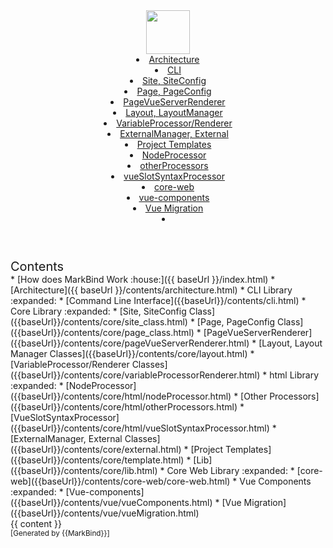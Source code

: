 <head-bottom>
  <link rel="stylesheet" href="{{baseUrl}}/stylesheets/main.css">
</head-bottom>

<header sticky>
  <navbar type="dark">
    <a slot="brand" href="{{baseUrl}}/index.html" title="Home" class="navbar-brand"><img src="{{baseUrl}}/assets/logo.png" height="70"></a>
    <li><a href="{{baseUrl}}/contents/architecture.html" class="nav-link">Architecture</a></li>
    <dropdown header="Command Line (CLI Library)" class="nav-link">
      <li><a href="{{baseUrl}}/contents/cli.html" class="dropdown-item">CLI</a></li>
    </dropdown>
    <dropdown header="Core Library" class="nav-link">
      <li><a href="{{baseUrl}}/contents/core/site_class.html" class="dropdown-item">Site, SiteConfig</a></li> 
      <li><a href="{{baseUrl}}/contents/core/page_class.html" class="dropdown-item">Page, PageConfig</a></li> 
      <li><a href="{{baseUrl}}/contents/core/pageVueServerRenderer.html" class="dropdown-item">PageVueServerRenderer</a></li> 
      <li><a href="{{baseUrl}}/contents/core/layout.html" class="dropdown-item">Layout, LayoutManager</a></li> 
      <li><a href="{{baseUrl}}/contents/core/variableProcessorRenderer.html" class="dropdown-item">VariableProcessor/Renderer</a></li> 
      <li><a href="{{baseUrl}}/contents/core/external.html" class="dropdown-item">ExternalManager, External</a></li> 
      <li><a href="{{baseUrl}}/contents/core/template.html" class="dropdown-item">Project Templates</a></li> 
      <dropdown header="Process to html" class="nav-link">
        <li><a href="{{baseUrl}}/contents/core/html/nodeProcessor.html" class="dropdown-item">NodeProcessor</a></li> 
        <li><a href="{{baseUrl}}/contents/core/html/otherProcessors.html" class="dropdown-item">otherProcessors</a></li> 
        <li><a href="{{baseUrl}}/contents/core/html/vueSlotSyntaxProcessor.html" class="dropdown-item">vueSlotSyntaxProcessor</a></li> 
      </dropdown>
    </dropdown>
    <dropdown header="Core-Web Library" class="nav-link">
      <li><a href="{{baseUrl}}/contents/core-web/core-web.html" class="dropdown-item">core-web</a></li>
    </dropdown>
    <dropdown header="Vue-Components Library" class="nav-link">
      <li><a href="{{baseUrl}}/contents/vue/vueComponents.html" class="dropdown-item">vue-components</a></li>
      <li><a href="{{baseUrl}}/contents/vue/vueMigration.html" class="dropdown-item">Vue Migration</a></li> 
    </dropdown>
    <li slot="right">
      <form class="navbar-form">
        <searchbar :data="searchData" placeholder="Search" :on-hit="searchCallback" menu-align-right></searchbar>
      </form>
    </li>
  </navbar>
</header>

<div id="flex-body">
  <nav id="site-nav">
    <div class="site-nav-top">
      <div class="fw-bold mb-2" style="font-size: 1.25rem;">Contents</div>
    </div>
    <div class="nav-component slim-scroll">
      <site-nav>
* [How does MarkBind Work :house:]({{ baseUrl }}/index.html)
* [Architecture]({{ baseUrl }}/contents/architecture.html)
* CLI Library :expanded:
  * [Command Line Interface]({{baseUrl}}/contents/cli.html)
* Core Library :expanded:
  * [Site, SiteConfig Class]({{baseUrl}}/contents/core/site_class.html)
  * [Page, PageConfig Class]({{baseUrl}}/contents/core/page_class.html) 
  * [PageVueServerRenderer]({{baseUrl}}/contents/core/pageVueServerRenderer.html) 
  * [Layout, Layout Manager Classes]({{baseUrl}}/contents/core/layout.html) 
  * [VariableProcessor/Renderer Classes]({{baseUrl}}/contents/core/variableProcessorRenderer.html) 
  * html Library :expanded:
    * [NodeProcessor]({{baseUrl}}/contents/core/html/nodeProcessor.html) 
    * [Other Processors]({{baseUrl}}/contents/core/html/otherProcessors.html)
    * [VueSlotSyntaxProcessor]({{baseUrl}}/contents/core/html/vueSlotSyntaxProcessor.html)  
  * [ExternalManager, External Classes]({{baseUrl}}/contents/core/external.html) 
  * [Project Templates]({{baseUrl}}/contents/core/template.html)
  * [Lib]({{baseUrl}}/contents/core/lib.html) 
* Core Web Library :expanded:
  * [core-web]({{baseUrl}}/contents/core-web/core-web.html)
* Vue Components :expanded:
  * [Vue-components]({{baseUrl}}/contents/vue/vueComponents.html)
  * [Vue Migration]({{baseUrl}}/contents/vue/vueMigration.html)
      </site-nav>
    </div>
  </nav>
  <div id="content-wrapper">
    <breadcrumb />
    {{ content }}
  </div>
  <nav id="page-nav">
    <div class="nav-component slim-scroll">
      <page-nav />
    </div>
  </nav>
  <scroll-top-button></scroll-top-button>
</div>

<footer>
  <!-- Support MarkBind by including a link to us on your landing page! -->
  <div class="text-center">
    <small>[Generated by {{MarkBind}}]</small>
  </div>
</footer>
